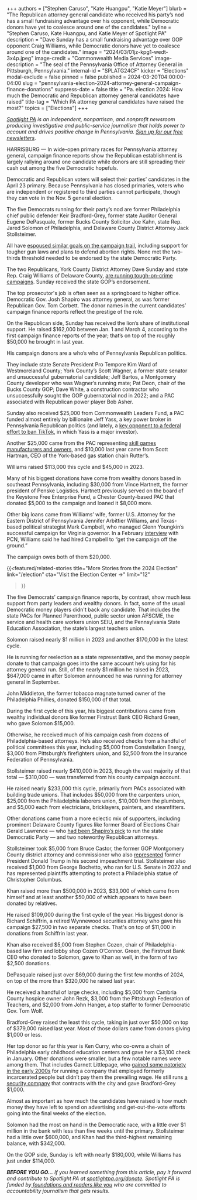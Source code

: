 +++
authors = ["Stephen Caruso", "Kate Huangpu", "Katie Meyer"]
blurb = "The Republican attorney general candidate who received his party’s nod has a small fundraising advantage over his opponent, while Democratic donors have yet to coalesce around one of the candidates."
byline = "Stephen Caruso, Kate Huangpu, and Katie Meyer of Spotlight PA"
description = "Dave Sunday has a small fundraising advantage over GOP opponent Craig Williams, while Democratic donors have yet to coalesce around one of the candidates."
image = "2024/03/01jz-kpg1-wedt-3x4p.jpeg"
image-credit = "Commonwealth Media Services"
image-description = "The seal of the Pennsylvania Office of Attorney General in Pittsburgh, Pennsylvania."
internal-id = "SPLATG24CF"
kicker = "Elections"
modal-exclude = false
pinned = false
published = 2024-03-20T04:00:00-04:00
slug = "pennsylvania-election-2024-attorney-general-campaign-finance-donations"
suppress-date = false
title = "Pa. election 2024: How much the Democratic and Republican attorney general candidates have raised"
title-tag = "Which PA attorney general candidates have raised the most?"
topics = ["Elections"]
+++

<a href="https://www.spotlightpa.org/"><em>Spotlight PA</em></a><em> is an independent, nonpartisan, and nonprofit newsroom producing investigative and public-service journalism that holds power to account and drives positive change in Pennsylvania. </em><a href="https://www.spotlightpa.org/newsletters"><em>Sign up for our free newsletters</em></a><em>.</em>

HARRISBURG — In wide-open primary races for Pennsylvania attorney general, campaign finance reports show the Republican establishment is largely rallying around one candidate while donors are still spreading their cash out among the five Democratic hopefuls.

Democratic and Republican voters will select their parties’ candidates in the April 23 primary. Because Pennsylvania has closed primaries, voters who are independent or registered to third parties cannot participate, though they can vote in the Nov. 5 general election.

The five Democrats running for their party’s nod are former Philadelphia chief public defender Keir Bradford-Grey, former state Auditor General Eugene DePasquale, former Bucks County Solicitor Joe Kahn, state Rep. Jared Solomon of Philadelphia, and Delaware County District Attorney Jack Stollsteimer.

<script src="https://www.spotlightpa.org/embed.js" async></script><div data-spl-embed-version="1" data-spl-src="https://www.spotlightpa.org/embeds/newsletter/"></div>

All have <a href="https://www.spotlightpa.org/news/2024/03/pennsylvania-election-2024-attorney-general-primary-candidates/">espoused similar goals on the campaign trail</a>, including support for tougher gun laws and plans to defend abortion rights. None met the two-thirds threshold needed to be endorsed by the state Democratic Party.

The two Republicans, York County District Attorney Dave Sunday and state Rep. Craig Williams of Delaware County, <a href="https://www.spotlightpa.org/news/2024/03/pennsylvania-election-2024-attorney-general-primary-candidates/#spl-heading-8">are running tough-on-crime campaigns</a>. Sunday received the state GOP’s endorsement.

The top prosecutor&#39;s job is often seen as a springboard to higher office. Democratic Gov. Josh Shapiro was attorney general, as was former Republican Gov. Tom Corbett. The donor names in the current candidates’ campaign finance reports reflect the prestige of the role.

On the Republican side, Sunday has received the lion’s share of institutional support. He raised $162,000 between Jan. 1 and March 4, according to the first campaign finance reports of the year; that’s on top of the roughly $50,000 he brought in last year.

His campaign donors are a who’s who of Pennsylvania Republican politics.

They include state Senate President Pro Tempore Kim Ward of Westmoreland County; York County’s Scott Wagner, a former state senator and unsuccessful gubernatorial candidate; Jeff Bartos, a Montgomery County developer who was Wagner’s running mate; Pat Deon, chair of the Bucks County GOP; Dave White, a construction contractor who unsuccessfully sought the GOP gubernatorial nod in 2022; and a PAC associated with Republican power player Bob Asher.

Sunday also received $25,000 from Commonwealth Leaders Fund, a PAC funded almost entirely by billionaire Jeff Yass, a key power broker in Pennsylvania Republican politics (and lately, a <a href="https://www.nbcnews.com/tech/tech-news/jeff-yass-billionaire-donor-investments-tiktoks-parent-company-rcna142531">key opponent to a federal effort to ban TikTok</a>, in which Yass is a major investor).

Another $25,000 came from the PAC representing <a href="https://www.spotlightpa.org/news/2024/02/pennsylvania-governor-josh-shapiro-budget-skill-games-address-casinos-gambling/">skill games manufacturers and owners</a>, and $10,000 last year came from Scott Hartman, CEO of the York-based gas station chain Rutter’s.

Williams raised $113,000 this cycle and $45,000 in 2023.

Many of his biggest donations have come from wealthy donors based in southeast Pennsylvania, including $30,000 from Vince Hartnett, the former president of Penske Logistics. Hartnett previously served on the board of the Keystone Free Enterprise Fund, a Chester County-based PAC that donated $5,000 to the campaign and loaned it $8,000 more.

Other big loans came from Williams’ wife, former U.S. Attorney for the Eastern District of Pennsylvania Jennifer Arbittier Williams, and Texas-based political strategist Mark Campbell, who managed Glenn Youngkin’s successful campaign for Virginia governor. In a February <a href="https://www.youtube.com/watch?v=zGJuCwFLtfQ&amp;ab_channel=PCNTV">interview</a> with PCN, Williams said he had hired Campbell to “get the campaign off the ground.”

The campaign owes both of them $20,000.

{{<featured/related-stories 
  title="More Stories from the 2024 Election" 
  link="/election"
  cta="Visit the Election Center →"
  limit="12"
>}}

The five Democrats’ campaign finance reports, by contrast, show much less support from party leaders and wealthy donors. In fact, some of the usual Democratic money players didn&#39;t back any candidate. That includes the state PACs for Planned Parenthood, public sector union AFSCME, the service and health care workers union SEIU, and the Pennsylvania State Education Association, the state’s largest teachers union.

Solomon raised nearly $1 million in 2023 and another $170,000 in the latest cycle.

He is running for reelection as a state representative, and the money people donate to that campaign goes into the same account he’s using for his attorney general run. Still, of the nearly $1 million he raised in 2023, $647,000 came in after Solomon announced he was running for attorney general in September.

John Middleton, the former tobacco magnate turned owner of the Philadelphia Phillies, donated $150,000 of that total.

During the first cycle of this year, his biggest contributions came from wealthy individual donors like former Firstrust Bank CEO Richard Green, who gave Solomon $15,000.

Otherwise, he received much of his campaign cash from dozens of Philadelphia-based attorneys. He’s also received checks from a handful of political committees this year, including $5,000 from Constellation Energy, $3,000 from Pittsburgh’s firefighters union, and $2,500 from the Insurance Federation of Pennsylvania.

Stollsteimer raised nearly $410,000 in 2023, though the vast majority of that total — $310,000 — was transferred from his county campaign account.

He raised nearly $233,000 this cycle, primarily from PACs associated with building trade unions. That includes $50,000 from the carpenters union, $25,000 from the Philadelphia laborers union, $10,000 from the plumbers, and $5,000 each from electricians, bricklayers, painters, and steamfitters.

Other donations came from a more eclectic mix of supporters, including prominent Delaware County figures like former Board of Elections Chair Gerald Lawrence — who <a href="https://www.inquirer.com/politics/clout/pa-democratic-party-chair-josh-shapiro-sharif-street-20220617.html">had been Shapiro’s pick</a> to run the state Democratic Party — and two noteworthy Republican attorneys.

Stollsteimer took $5,000 from Bruce Castor, the former GOP Montgomery County district attorney and commissioner who also <a href="https://apnews.com/article/bruce-castor-jr-trump-impeachment-lawyer-3ef96142fd9bf5b18c87cfe94d68d93b">represented</a> former President Donald Trump in his second impeachment trial. Stollsteimer also received $1,000 from George Bochetto, who ran for U.S. Senate in 2022 and has represented plaintiffs attempting to protect a Philadelphia statue of Christopher Columbus.

Khan raised more than $500,000 in 2023, $33,000 of which came from himself and at least another $50,000 of which appears to have been donated by relatives.

He raised $109,000 during the first cycle of the year. His biggest donor is Richard Schiffrin, a retired Wynnewood securities attorney who gave his campaign $27,500 in two separate checks. That&#39;s on top of $11,000 in donations from Schiffrin last year.

Khan also received $5,000 from Stephen Cozen, chair of Philadelphia-based law firm and lobby shop Cozen O’Connor. Green, the Firstrust Bank CEO who donated to Solomon, gave to Khan as well, in the form of two $2,500 donations.

DePasquale raised just over $69,000 during the first few months of 2024, on top of the more than $320,000 he raised last year.

He received a handful of large checks, including $5,000 from Cambria County hospice owner John Rezk, $3,000 from the Pittsburgh Federation of Teachers, and $2,000 from John Hanger, a top staffer to former Democratic Gov. Tom Wolf.

<script src="https://www.spotlightpa.org/embed.js" async></script><div data-spl-embed-version="1" data-spl-src="https://www.spotlightpa.org/embeds/donate/"></div>

Bradford-Grey raised the least this cycle, taking in just over $50,000 on top of $379,000 raised last year. Most of those dollars came from donors giving $1,000 or less.

Her top donor so far this year is Ken Curry, who co-owns a chain of Philadelphia early childhood education centers and gave her a $3,100 check in January. Other donations were smaller, but a few notable names were among them. That includes Garnett Littlepage, who <a href="https://www.inquirer.com/philly/news/columnists/20130409_Ten_years_and_still_waiting_to_be_paid.html">gained some notoriety in the early 2000s</a> for running a company that employed formerly incarcerated people but didn’t pay them the prevailing wage. He still runs <a href="https://www.nbcphiladelphia.com/news/transportation-and-transit/septa-private-security-now-working-its-subway-system-plans-for-more/3229177/">a security company</a> that contracts with the city and gave Bradford-Grey $1,000.

Almost as important as how much the candidates have raised is how much money they have left to spend on advertising and get-out-the-vote efforts going into the final weeks of the election.

Solomon had the most on hand in the Democratic race, with a little over $1 million in the bank with less than five weeks until the primary. Stollsteimer had a little over $600,000, and Khan had the third-highest remaining balance, with $342,000.

On the GOP side, Sunday is left with nearly $180,000, while Williams has just under $114,000.

<strong><em>BEFORE YOU GO…</em></strong><em> If you learned something from this article, pay it forward and contribute to Spotlight PA at </em><a href="http://spotlightpa.org/donate"><em>spotlightpa.org/donate</em></a><em>. Spotlight PA is funded by</em><a href="https://www.spotlightpa.org/support"><em> foundations and readers like you</em></a><em> who are committed to accountability journalism that gets results.</em>

